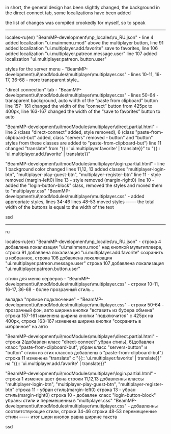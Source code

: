 in short, the general design has been slightly changed, the background in the direct connect tab, some localizations have been added


the list of changes was compiled crookedly for myself, so to speak

------------
locales-ru(en) "BeamMP-development\mp_locales\ru_RU.json" - line 4 added localization "ui.mainmenu.mod" above the multiplayer button, line 91 added localization "ui.multiplayer.add.favorite" save to favorites, line 106 added localization "ui.multiplayer.patreon.message.user"
line 107 added localization "ui.multiplayer.patreon.
button.user"


styles for the server menu - "BeamMP-development\ui\modModules\multiplayer\multiplayer.css" - lines 10-11, 16-17, 36-68 - more transparent style..


"direct connection" tab - "BeamMP-development\ui\modModules\multiplayer\multiplayer.css" - lines 50-64 - transparent background, auto width of the "paste from clipboard" button
line 157-
161 changed the width of the “connect” button from 425px to 400px, line 163-167 changed the width of the “save to favorites” button to auto

"BeamMP-development\ui\modModules\multiplayer\direct.partial.html" - line 2 (class "direct-connect" added, style removed), 6 (class "paste-from-clipboard-but" added, class "servers" removed -
button" and "button" styles from these classes are added to "paste-from-clipboard-but")
line 11 changed "translate" from "{{:: 'ui.multiplayer.favorite' | translate}}" to "{{:: 'ui.multiplayer.add.favorite' | translate}}"


"BeamMP-development\ui\modModules\multiplayer\login.partial.html" - line 1 background color changed
lines 11,12,
13 added classes "multiplayer-login-btn", "multiplayer-play-guest-btn", "multiplayer-register-btn"
line 11 - style removed (margin-left0)
line 13 - style removed (margin-right0)
line 10 - added the "login-button-block" class, removed the styles and moved them to "multiplayer.css"
"BeamMP-development\ui\modModules\multiplayer\multiplayer.css" -
added appropriate styles, lines 34-46
lines 48-53 moved styles ----- the total width of the buttons is equal to the width of the text



ssd















----------------------------



ru


locales-ru(en) "BeamMP-development\mp_locales\ru_RU.json" - строка 4 добавлена локализация "ui.mainmenu.mod" над кнопкой мультиплеера, строка 91 добавлена локализация "ui.multiplayer.add.favorite" созранить в избранное, строка 106 добавлена локализация "ui.multiplayer.patreon.message.user"
строка 107 добавлена локализация "ui.multiplayer.patreon.button.user"


стили для меню серверов - "BeamMP-development\ui\modModules\multiplayer\multiplayer.css" - строки 10-11, 16-17, 36-68 - более прозрачный стиль ..


вкладка "прямое подключение" - "BeamMP-development\ui\modModules\multiplayer\multiplayer.css" - строки 50-64 - прозрачный фон, авто ширина кнопки "вставить из буфера обмена"
строка 157-161 изменена ширина кнопки "подключится" с 425px на 400px, строка 163-167 изменена ширина кнопки "сохранить в избранное" на авто

"BeamMP-development\ui\modModules\multiplayer\direct.partial.html" - строка 2(добавлен класс "direct-connect" убран стиль), 6(добавлен класс "paste-from-clipboard-but", убран класс "servers-button" и "button" стили из этих классов добавлены в "paste-from-clipboard-but")
строка 11 изменена "translate" с "{{:: 'ui.multiplayer.favorite' | translate}}" на "{{:: 'ui.multiplayer.add.favorite' | translate}}"


"BeamMP-development\ui\modModules\multiplayer\login.partial.html" - строка 1 изменен цвет фона
строки 11,12,13 добавленны классы "multiplayer-login-btn", "multiplayer-play-guest-btn", "multiplayer-register-btn"
строка 11 - убран стиль(margin-left0)
строка 13 - убран стиль(margin-right0)
строка 10 - добавлен класс "login-button-block" убраны стили и перемешенны в "multiplayer.css"
"BeamMP-development\ui\modModules\multiplayer\multiplayer.css" - добавленны соответствующие стили, строки 34-46
строки 48-53 перемещенные стили ----- итог шири кнопок равна ширине такста



ssd
